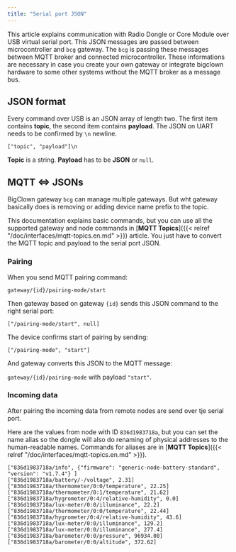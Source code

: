 ```yaml
---
title: "Serial port JSON"
---
```


This article explains communication with Radio Dongle or Core Module over USB virtual serial port. This JSON messages are passed between microcontroller and `bcg` gateway. The `bcg` is passing these messages between MQTT broker and connected microcontroller. These informations are necessary in case you create your own gateway or integrate bigclown hardware to some other systems without the MQTT broker as a message bus.

## JSON format

Every command over USB is an JSON array of length two. The first item contains **topic**, the second item contains **payload**. The JSON on UART needs to be confirmed by `\n` newline.

`["topic", "payload"]\n`

**Topic** is a string. **Payload** has to be **JSON** or `null`.

## MQTT <=> JSONs

BigClown gateway `bcg` can manage multiple gateways. But wht gateway basically does is removing or adding device name prefix to the topic.

This documentation explains basic commands, but you can use all the supported gateway and node commands in [**MQTT Topics**]({{< relref "/doc/interfaces/mqtt-topics.en.md" >}}) article. You just have to convert the MQTT topic and payload to the serial port JSON.

### Pairing

When you send MQTT pairing command:

`gateway/{id}/pairing-mode/start`

Then gateway based on gateway `{id}` sends this JSON command to the right serial port:

`["/pairing-mode/start", null]`

The device confirms start of pairing by sending:

`["/pairing-mode", "start"]`

And gateway converts this JSON to the MQTT message:

`gateway/{id}/pairing-mode` with payload `"start"`.

### Incoming data

After pairing the incoming data from remote nodes are send over tje serial port.

Here are the values from node with ID `836d1983718a`, but you can set the name alias so the dongle will also do renaming of physical addresses to the human-readable names. Commands for aliases are in [**MQTT Topics**]({{< relref "/doc/interfaces/mqtt-topics.en.md" >}}).

```
["836d1983718a/info", {"firmware": "generic-node-battery-standard", "version": "v1.7.4"} ]
["836d1983718a/battery/-/voltage", 2.31]
["836d1983718a/thermometer/0:0/temperature", 22.25]
["836d1983718a/thermometer/0:1/temperature", 21.62]
["836d1983718a/hygrometer/0:4/relative-humidity", 0.0]
["836d1983718a/lux-meter/0:0/illuminance", 22.2]
["836d1983718a/thermometer/0:0/temperature", 22.44]
["836d1983718a/hygrometer/0:4/relative-humidity", 43.6]
["836d1983718a/lux-meter/0:0/illuminance", 129.2]
["836d1983718a/lux-meter/0:0/illuminance", 277.4]
["836d1983718a/barometer/0:0/pressure", 96934.00]
["836d1983718a/barometer/0:0/altitude", 372.62]
```

